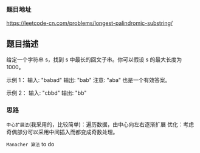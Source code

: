 ### 题目地址
https://leetcode-cn.com/problems/longest-palindromic-substring/

## 题目描述
给定一个字符串 s，找到 s 中最长的回文子串。你可以假设 s 的最大长度为 1000。

示例 1：
输入: "babad"
输出: "bab"
注意: "aba" 也是一个有效答案。

示例 2：
输入: "cbbd"
输出: "bb"
### 思路
`中心扩展法`(我采用的，比较简单)：遍历数据，由中心向左右逐渐扩展
优化：考虑奇偶部分可以采用中间插入而都变成奇数处理。

`Manacher 算法` to do
